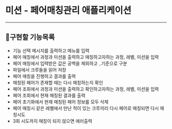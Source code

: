 # 미션 - 페어매칭관리 애플리케이션

---

## 📌구현할 기능목록

 - 기능 선택 메시지를 출력하고 메뉴를 입력
 - 페어 매칭에서 과정과 미션을 출력하고 매칭하고자하는 과정, 레벨, 미션을 입력
 - 페어 매칭에서 입력받은 값은 공백을 제외하고 `,`기준으로 구분
 - 파일에서 크루들을 읽어 저장
 - 페어 매칭을 진행하고 결과를 출력
 - 매칭된 페어가 존재할 때는 다시 매칭하는지 확인
 - 페어 조회에서 과정과 미션을 출력하고 확인하고자하는 과정, 레벨, 미션을 입력
 - 페어 조회에서 현재 매칭된 결과를 출력
 - 페어 초기화에서 현재 매칭된 페어 정보를 모두 삭제
 - 페어 매칭시 같은 레벨에서 만난 적이 있는 크루끼리 다시 페어로 매칭되면 다시 매칭시도
 - 3회 시도까지 매칭이 되지 않으면 에러출력